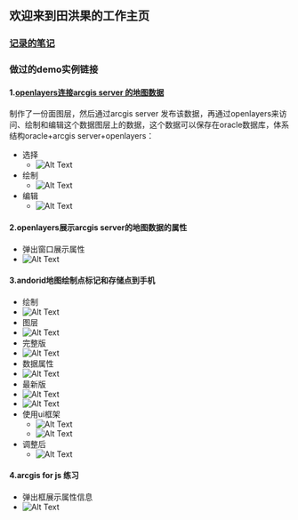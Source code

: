 ## 欢迎来到田洪果的工作主页
### [记录的笔记](https://www.cnblogs.com/thg999/)
### 做过的demo实例链接 

#### 1.[openlayers连接arcgis server 的地图数据](https://github.com/tianhongguo/openlyersDemo)
制作了一份面图层，然后通过arcgis server 发布该数据，再通过openlayers来访问、绘制和编辑这个数据图层上的数据，这个数据可以保存在oracle数据库，体系结构oracle+arcgis server+openlayers：
* 选择
  * ![Alt Text](/img/20181212113947.png)
* 绘制
  * ![Alt Text](/img/20181212113824.png)
* 编辑
  * ![Alt Text](/img/20181212114056.png)
  
#### 2.openlayers展示arcgis server的地图数据的属性
* 弹出窗口展示属性 
 * ![Alt Text](/img/20181214113011.png)
#### 3.andorid地图绘制点标记和存储点到手机
* 绘制
 * ![Alt Text](/img/20181219183916.png)
* 图层
 * ![Alt Text](/img/20181221190310.png)
* 完整版
 * ![Alt Text](/img/20181221190228.png)
* 数据属性
 * ![Alt Text](/img/20181224193151.png)
* 最新版
 * ![Alt Text](/img/20181227190400.png)
 * ![Alt Text](/img/20181227190413.png)
* 使用ui框架
  * ![Alt Text](/img/20181229185312.png)
  * ![Alt Text](/img/20181229185321.png)
* 调整后
  * ![Alt Text](/img/20190102180524.png)
#### 4.arcgis for js 练习
* 弹出框展示属性信息
 * ![Alt Text](/img/20190214173827.png)
